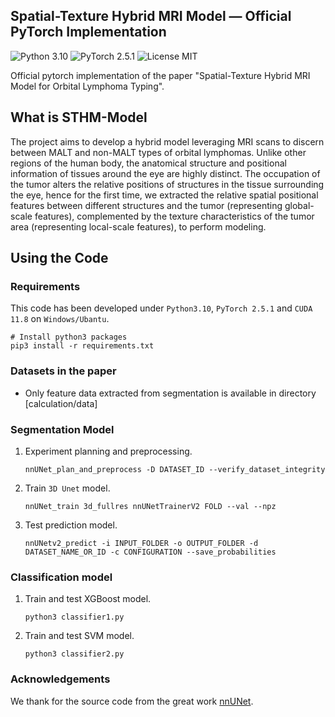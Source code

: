 ## Spatial-Texture Hybrid MRI Model &mdash; Official PyTorch Implementation

![Python 3.10](https://img.shields.io/badge/python-3.10-green.svg?style=plastic) ![PyTorch 2.5.1](https://img.shields.io/badge/pytorch-2.5.1-green.svg?style=plastic) ![License MIT](https://img.shields.io/github/license/zhangzjn/APB2Face)

Official pytorch implementation of the paper "Spatial-Texture Hybrid MRI Model for Orbital Lymphoma Typing".
## What is STHM-Model
The project aims to develop a hybrid model leveraging MRI scans to discern between MALT and non-MALT types of orbital lymphomas. 
Unlike other regions of the human body, the anatomical structure and positional information of tissues around the eye are highly distinct. The occupation of the tumor alters the relative positions of structures in the tissue surrounding the eye, hence for the first time, we extracted the relative spatial positional features between different structures and the tumor (representing global-scale features), complemented by the texture characteristics of the tumor area (representing local-scale features), to perform modeling.
## Using the Code

### Requirements

This code has been developed under `Python3.10`, `PyTorch 2.5.1` and `CUDA 11.8` on `Windows/Ubantu`. 


```shell
# Install python3 packages
pip3 install -r requirements.txt
```

### Datasets in the paper
- Only feature data extracted from segmentation is available in directory [calculation/data]


### Segmentation Model
1. Experiment planning and preprocessing.

   ```shell
   nnUNet_plan_and_preprocess -D DATASET_ID --verify_dataset_integrity
   ```
2. Train `3D Unet` model.
   ```shell
   nnUNet_train 3d_fullres nnUNetTrainerV2 FOLD --val --npz
   ```

2. Test prediction model.

   ```shell
   nnUNetv2_predict -i INPUT_FOLDER -o OUTPUT_FOLDER -d DATASET_NAME_OR_ID -c CONFIGURATION --save_probabilities
   ```

### Classification model
1. Train and test XGBoost model.

   ```shell
   python3 classifier1.py
   ```

2. Train and test SVM model.

   ```shell
   python3 classifier2.py
   ```




### Acknowledgements

We thank for the source code from the great work [nnUNet](https://github.com/MIC-DKFZ/nnUNet).